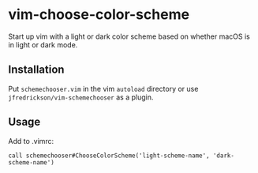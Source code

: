 # vim-choose-color-scheme

Start up vim with a light or dark color scheme based on whether macOS is in light or dark mode.

## Installation

Put `schemechooser.vim` in the vim `autoload` directory or use `jfredrickson/vim-schemechooser` as a plugin.

## Usage

Add to .vimrc:

```
call schemechooser#ChooseColorScheme('light-scheme-name', 'dark-scheme-name')
```

